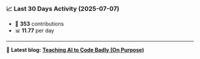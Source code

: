 <!--START_STATS-->
### 📈 Last 30 Days Activity (2025-07-07)  
- 🧮 **353** contributions  
- 📊 **11.77** per day
---
📝 **Latest blog:** [**Teaching AI to Code Badly (On Purpose)**](https://andriak.com/blog/badly-trained-ai)
<!--END_STATS-->
